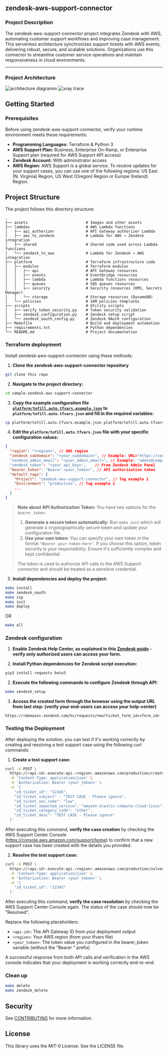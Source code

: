 ## zendesk-aws-support-connector


### Project Description
 
The zendesk-aws-support-connector project integrates Zendesk with AWS, automating customer support workflows and improving case management. This serverless architecture synchronizes support tickets with AWS events, delivering robust, secure, and scalable solutions. Organizations use this connector to streamline customer service operations and maintain responsiveness in cloud environments.

---

### Project Architecture 
![architecture diagramm](assets/zendeskarch.jpg)
![xray trace](assets/zendesk-to-aws-trace.png)

## Getting Started

### Prerequisites

Before using zendesk-aws-support-connector, verify your runtime environment meets these requirements:

- **Programming Languages:** Terraform & Python 3
- **AWS Support Plan:** Business, Enterprise On-Ramp, or Enterprise Support plan (required for AWS Support API access)
- **Zendesk Account:** With administrator access
- **AWS Region:** AWS Support is a global service. To receive updates for your support cases, you can use one of the following regions: US East (N. Virginia) Region, US West (Oregon) Region or Europe (Ireland) Region.

## Project Structure

The project follows this directory structure:

```
.
├── assets                          # Images and other assets
├── lambdas                         # AWS Lambda functions
│   ├── api_authorizer              # API Gateway authorizer Lambda
│   ├── aws_to_zendesk              # Lambda for AWS → Zendesk integration
│   ├── shared                      # Shared code used across Lambda functions
│   └── zendesk_to_aws              # Lambda for Zendesk → AWS integration
├── platform                        # Terraform infrastructure code
│   ├── modules                     # Terraform modules
│   │   ├── api                     # API Gateway resources
│   │   ├── events                  # EventBridge resources
│   │   ├── lambda                  # Lambda functions resources
│   │   ├── queues                  # SQS queues resources
│   │   ├── security                # Security resources (KMS, Secrets Manager)
│   │   └── storage                 # Storage resources (DynamoDB)
│   └── policies                    # IAM policies templates
├── scripts                         # Utility scripts
│   ├── verify_token_security.py    # Token security validation
│   ├── zendesk_configuration.py    # Zendesk setup script
│   └── zendesk_oauth_config.py     # Zendesk OAuth configuration
├── Makefile                        # Build and deployment automation
├── requirements.txt                # Python dependencies
└── README.md                       # Project documentation
```

### Terraform deployment

Install zendesk-aws-support-connector using these methods:

1. **Clone the zendesk-aws-support-connector repository**

```sh
git clone this repo
```

2. **Navigate to the project directory:**

```sh
cd sample-zendesk-aws-support-connector
```

3. **Copy the example configuration file [`platform/tofill.auto.tfvars.example.json`](./platform/tofill.auto.tfvars.example.json) to `platform/tofill.auto.tfvars.json` and fill in the required variables:**

```sh
cp platform/tofill.auto.tfvars.example.json platform/tofill.auto.tfvars.json
```

4. **Edit the `platform/tofill.auto.tfvars.json` file with your specific configuration values:**

```json
{
  "region": "<region>", // AWS region
  "zendesk_subdomain": "<your_subdomain>", // Example: URL="https://companyname.zendesk.com" then subdomain="companyname"
  "zendesk_admin_email": "<your_admin_email>", // Example: "admin@companyname.com"
  "zendesk_token": "<your_api_key>",    // From Zendesk Admin Panel
  "bearer_token": "Bearer <your_token>", // API authorization token
  "default_tags": {
    "Project": "zendesk-aws-support-connector", // Tag example 1
    "Environment": "production", // Tag example 2
    ...
  }
}
```

> **Note about API Authorization Token:** You have two options for the `bearer_token`:
> 1. **Generate a secure token automatically:** Run `make init` which will generate a cryptographically secure token and update your configuration file.
> 2. **Use your own token:** You can specify your own token in the format `"Bearer your-token-here"`. If you choose this option, token security is your responsibility. Ensure it's sufficiently complex and kept confidential.
>
> The token is used to authorize API calls to the AWS Support connector and should be treated as a sensitive credential.

5. **Install dependencies and deploy the project:**

```sh
make install
make zendesk_oauth
make zip
make init
make deploy
```

OR

```sh
make all
```

### Zendesk configuration

1. **Enable Zendesk Help Center, as explained in this [Zendesk guide](https://support.zendesk.com/hc/en-us/articles/5702269234330-Enabling-and-activating-your-help-center) - verify only authorized users can access your form.**

2. **Install Python dependencies for Zendesk script execution:**

```sh
pip3 install requests boto3
```

2. **Execute the following commands to configure Zendesk through API:**

```sh
make zendesk_setup
```

3. **Access the created form through the browser using the output URL from last step: (verify your end-users can access your help-center)**
```
https://<domain>.zendesk.com/hc/requests/new?ticket_form_id=<form_id>
```

### Testing the Deployment

After deploying the solution, you can test if it's working correctly by creating and resolving a test support case using the following curl commands:

1. **Create a test support case:**

```bash
curl -X POST \
  https://<api-id>.execute-api.<region>.amazonaws.com/production/create \
  -H 'Content-Type: application/json' \
  -H 'Authorization: Bearer <your_token>' \
  -d '{
    "zd_ticket_id": "12345",
    "zd_ticket_subject" : "TEST CASE - Please ignore",
    "zd_ticket_sev_code": "low",
    "zd_ticket_impacted_service": "amazon-elastic-compute-cloud-linux",
    "zd_ticket_category_code": "other",
    "zd_ticket_desc": "TEST CASE - Please ignore"
  }'
```

After executing this command, **verify the case creation** by checking the AWS Support Center Console (https://console.aws.amazon.com/support/home) to confirm that a new support case has been created with the details you provided.

2. **Resolve the test support case:**

```bash
curl -X POST \
  https://<api-id>.execute-api.<region>.amazonaws.com/production/solved \
  -H 'Content-Type: application/json' \
  -H 'Authorization: Bearer <your_token>' \
  -d '{
    "zd_ticket_id": "12345"
  }'
```

After executing this command, **verify the case resolution** by checking the AWS Support Center Console again. The status of the case should now be "Resolved".

Replace the following placeholders:
- `<api-id>`: The API Gateway ID from your deployment output
- `<region>`: Your AWS region (from your tfvars file)
- `<your_token>`: The token value you configured in the bearer_token variable (without the "Bearer " prefix)

A successful response from both API calls and verification in the AWS console indicates that your deployment is working correctly end-to-end.

### Clean up

```sh
make delete
make zendesk_delete
```

## Security

See [CONTRIBUTING](CONTRIBUTING.md#security-issue-notifications) for more information.

## License

This library uses the MIT-0 License. See the LICENSE file.